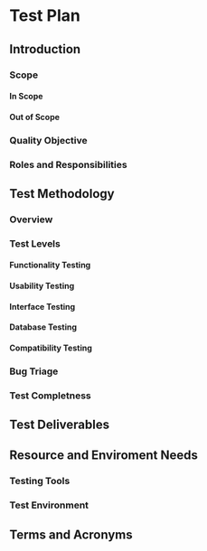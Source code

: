 # Test Plan

## Introduction

<!--About this document-->

### Scope

<!--TABLE-->

#### In Scope

<!--TABLE-->

#### Out of Scope

<!--TEXT-->

### Quality Objective

<!--TEXT-->

### Roles and Responsibilities

<!--TEXT-->

## Test Methodology

### Overview

<!--TEXT-->

### Test Levels

#### Functionality Testing

<!--TEXT-->

#### Usability Testing

<!--TEXT-->

#### Interface Testing

<!--TEXT-->

#### Database Testing

<!--TEXT-->

#### Compatibility Testing

<!--TEXT-->

### Bug Triage

<!--TEXT-->

### Test Completness

<!--TEXT-->

## Test Deliverables

<!--TEXT-->

## Resource and Enviroment Needs

### Testing Tools

<!--TIBI MEGÍRJA-->

### Test Environment

## Terms and Acronyms

<!--TABLE-->